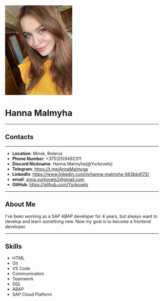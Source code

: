 ![My Image](/images/photo.jpg "My Photo")
# Hanna Malmyha
***
## Contacts
***
* **Location**: Minsk, Belarus
* **Phone Number**: +375(25)9492311
* **Discord Nickname**: Hanna Malmyha(@Yurkovets)
* **Telegram**: https://t.me/AnnaMalmyga
* **LinkedIn**: https://www.linkedin.com/in/hanna-malmyha-663bb4173/
* **email**: anna.yurkovets2@gmail.com
* **GitHub**: https://github.com/Yurkovets
***
## About Me
I've been working as a SAP ABAP developer for 4 years, but always want to develop and learn something new. Now my goal is to become a frontend developer.
***
## Skills
* HTML
* Git
* VS Code
* Communication
* Teamwork
* SQL
* ABAP
* SAP Cloud Platform